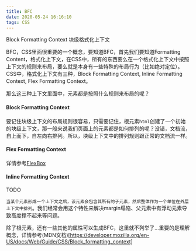 ```yaml
---
title: BFC
date: 2020-05-24 16:16:10
tags: CSS
---
```


Block Formatting Context 块级格式化上下文

<!-- more -->
BFC，CSS里面很重要的一个概念，要知道BFC，首先我们要知道Formatting Content，格式化上下文，在CSS中，所有的东西要么在一个格式化上下文中按照上下文的规则来布局，要么就是本身有一些特殊的布局行为（比如绝对定位）。CSS中，格式化上下文有三种，Block Formatting Context, Inline Formatting Context, Flex Formatting Context。

那么这三种上下文里面中，元素都是按照什么规则来布局的呢？

#### Block Formatting Context
要记住块级上下文的布局规则很容易，只需要记住，根元素`html`创建了一个初始的块级上下文，那一般来说我们页面上的元素都是如何排列的呢？没错，文档流，自上而下，自左向右排列。所以，块级上下文中的排列规则跟正常的文档流一样。

#### Flex Formatting Context
详情参考[FlexBox](https://css-tricks.com/snippets/css/a-guide-to-flexbox/)

#### Inline Formatting Context
TODO

`当某个元素形成一个上下文之后，该元素会包含其所有的子元素，然后整体作为一个单位在外层上下文中排列`。我们经常会用这个特性来解决margin塌陷、父元素中有浮动元素导致高度撑不起来等问题。

除了根元素，还有一些其他的属性可以生成BFC，这里就不列举了...重要的是理解概念，详情参考(MDN文档)[https://developer.mozilla.org/en-US/docs/Web/Guide/CSS/Block_formatting_context]